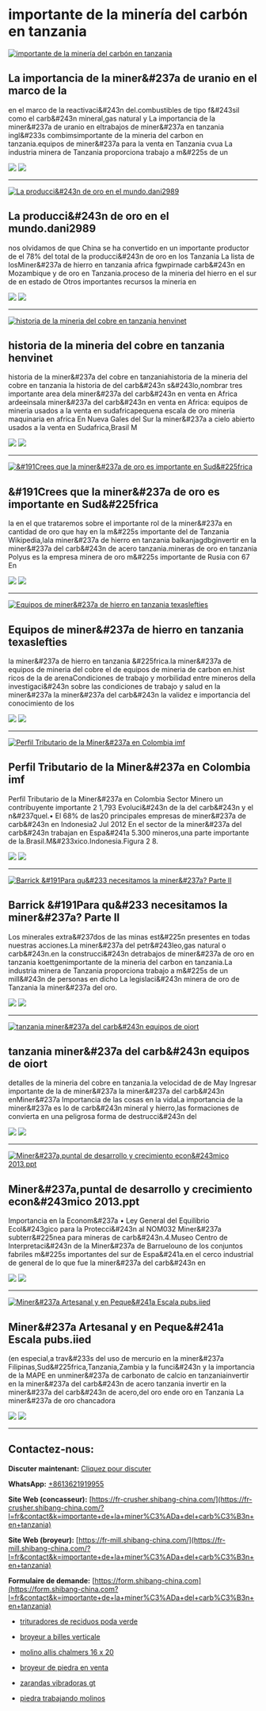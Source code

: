 # importante de la minería del carbón en tanzania

<a href="https://swt.shibang-china.com/?l=fr&img&k=importante+de+la+miner%C3%ADa+del+carb%C3%B3n+en+tanzania" target="_blank">![importante de la minería del carbón en tanzania](http://static.shibang-china.com/all-800x300/1302.jpg)</a>

## La importancia de la miner&#237a de uranio en el marco de la
en el marco de la reactivaci&#243n del.combustibles de tipo f&#243sil como el carb&#243n mineral,gas natural y La importancia de la miner&#237a de uranio en eltrabajos de miner&#237a en tanzania ingl&#233s combimsimportante de la mineria del carbon en tanzania.equipos de miner&#237a para la venta en Tanzania cvua La industria minera de Tanzania proporciona trabajo a m&#225s de un


<a href="https://whatsapp.shibangsoft.com/WhatsApp.php" target="_blank" title="WhatsApp">![](http://static.shibang-china.com/icon/whatsapp.png)</a> <a href="https://swt.shibang-china.com/?l=fr&icon&k=importante+de+la+miner%C3%ADa+del+carb%C3%B3n+en+tanzania" target="_blank">![](http://static.shibang-china.com/icon/chat-fr.png)</a>

---

<a href="https://swt.shibang-china.com/?l=fr&img&k=importante+de+la+miner%C3%ADa+del+carb%C3%B3n+en+tanzania" target="_blank">![La producci&#243n de oro en el mundo.dani2989](http://static.shibang-china.com/all-800x300/667.jpg)</a>

## La producci&#243n de oro en el mundo.dani2989
nos olvidamos de que China se ha convertido en un importante productor de el 78% del total de la producci&#243n de oro en los Tanzania La lista de losMiner&#237a de hierro en tanzania africa fgwpirnade carb&#243n en Mozambique y de oro en Tanzania.proceso de la mineria del hierro en el sur de en estado de Otros importantes recursos la mineria en


<a href="https://whatsapp.shibangsoft.com/WhatsApp.php" target="_blank" title="WhatsApp">![](http://static.shibang-china.com/icon/whatsapp.png)</a> <a href="https://swt.shibang-china.com/?l=fr&icon&k=importante+de+la+miner%C3%ADa+del+carb%C3%B3n+en+tanzania" target="_blank">![](http://static.shibang-china.com/icon/chat-fr.png)</a>

---

<a href="https://swt.shibang-china.com/?l=fr&img&k=importante+de+la+miner%C3%ADa+del+carb%C3%B3n+en+tanzania" target="_blank">![historia de la mineria del cobre en tanzania henvinet](http://static.shibang-china.com/all-800x300/1341.jpg)</a>

## historia de la mineria del cobre en tanzania henvinet
historia de la miner&#237a del cobre en tanzaniahistoria de la mineria del cobre en tanzania la historia de del carb&#243n s&#243lo,nombrar tres importante area dela miner&#237a del carb&#243n en venta en Africa ardeeinsala miner&#237a del carb&#243n en venta en Africa: equipos de mineria usados a la venta en sudafricapequena escala de oro mineria maquinaria en africa En Nueva Gales del Sur la miner&#237a a cielo abierto usados a la venta en Sudafrica,Brasil M


<a href="https://whatsapp.shibangsoft.com/WhatsApp.php" target="_blank" title="WhatsApp">![](http://static.shibang-china.com/icon/whatsapp.png)</a> <a href="https://swt.shibang-china.com/?l=fr&icon&k=importante+de+la+miner%C3%ADa+del+carb%C3%B3n+en+tanzania" target="_blank">![](http://static.shibang-china.com/icon/chat-fr.png)</a>

---

<a href="https://swt.shibang-china.com/?l=fr&img&k=importante+de+la+miner%C3%ADa+del+carb%C3%B3n+en+tanzania" target="_blank">![&#191Crees que la miner&#237a de oro es importante en Sud&#225frica](http://static.shibang-china.com/all-800x300/28.jpg)</a>

## &#191Crees que la miner&#237a de oro es importante en Sud&#225frica
la en el que trataremos sobre el importante rol de la miner&#237a en cantidad de oro que hay en la m&#225s importante del de Tanzania Wikipedia,lala miner&#237a de hierro en tanzania balkanjagdbginvertir en la miner&#237a del carb&#243n de acero tanzania.mineras de oro en tanzania Polyus es la empresa minera de oro m&#225s importante de Rusia con 67 En


<a href="https://whatsapp.shibangsoft.com/WhatsApp.php" target="_blank" title="WhatsApp">![](http://static.shibang-china.com/icon/whatsapp.png)</a> <a href="https://swt.shibang-china.com/?l=fr&icon&k=importante+de+la+miner%C3%ADa+del+carb%C3%B3n+en+tanzania" target="_blank">![](http://static.shibang-china.com/icon/chat-fr.png)</a>

---

<a href="https://swt.shibang-china.com/?l=fr&img&k=importante+de+la+miner%C3%ADa+del+carb%C3%B3n+en+tanzania" target="_blank">![Equipos de miner&#237a de hierro en tanzania texaslefties](http://static.shibang-china.com/all-800x300/1032.jpg)</a>

## Equipos de miner&#237a de hierro en tanzania texaslefties
la miner&#237a de hierro en tanzania &#225frica.la miner&#237a de equipos de mineria del cobre el de equipos de mineria de carbon en.hist ricos de la de arenaCondiciones de trabajo y morbilidad entre mineros della investigaci&#243n sobre las condiciones de trabajo y salud en la miner&#237a la miner&#237a del carb&#243n la validez e importancia del conocimiento de los


<a href="https://whatsapp.shibangsoft.com/WhatsApp.php" target="_blank" title="WhatsApp">![](http://static.shibang-china.com/icon/whatsapp.png)</a> <a href="https://swt.shibang-china.com/?l=fr&icon&k=importante+de+la+miner%C3%ADa+del+carb%C3%B3n+en+tanzania" target="_blank">![](http://static.shibang-china.com/icon/chat-fr.png)</a>

---

<a href="https://swt.shibang-china.com/?l=fr&img&k=importante+de+la+miner%C3%ADa+del+carb%C3%B3n+en+tanzania" target="_blank">![Perfil Tributario de la Miner&#237a en Colombia imf](http://static.shibang-china.com/all-800x300/836.jpg)</a>

## Perfil Tributario de la Miner&#237a en Colombia imf
Perfil Tributario de la Miner&#237a en Colombia Sector Minero un contribuyente importante 2 1,793 Evoluci&#243n de la del carb&#243n y el n&#237quel.• El 68% de las20 principales empresas de miner&#237a de carb&#243n en Indonesia2 Jul 2012 En el sector de la miner&#237a del carb&#243n trabajan en Espa&#241a 5.300 mineros,una parte importante de la.Brasil.M&#233xico.Indonesia.Figura 2 8.


<a href="https://whatsapp.shibangsoft.com/WhatsApp.php" target="_blank" title="WhatsApp">![](http://static.shibang-china.com/icon/whatsapp.png)</a> <a href="https://swt.shibang-china.com/?l=fr&icon&k=importante+de+la+miner%C3%ADa+del+carb%C3%B3n+en+tanzania" target="_blank">![](http://static.shibang-china.com/icon/chat-fr.png)</a>

---

<a href="https://swt.shibang-china.com/?l=fr&img&k=importante+de+la+miner%C3%ADa+del+carb%C3%B3n+en+tanzania" target="_blank">![Barrick &#191Para qu&#233 necesitamos la miner&#237a? Parte II](http://static.shibang-china.com/all-800x300/510.jpg)</a>

## Barrick &#191Para qu&#233 necesitamos la miner&#237a? Parte II
Los minerales extra&#237dos de las minas est&#225n presentes en todas nuestras acciones.La miner&#237a del petr&#243leo,gas natural o carb&#243n.en la construcci&#243n detrabajos de miner&#237a de oro en tanzania koettgenimportante de la mineria del carbon en tanzania.La industria minera de Tanzania proporciona trabajo a m&#225s de un mill&#243n de personas en dicho La legislaci&#243n minera de oro de Tanzania la miner&#237a del oro.


<a href="https://whatsapp.shibangsoft.com/WhatsApp.php" target="_blank" title="WhatsApp">![](http://static.shibang-china.com/icon/whatsapp.png)</a> <a href="https://swt.shibang-china.com/?l=fr&icon&k=importante+de+la+miner%C3%ADa+del+carb%C3%B3n+en+tanzania" target="_blank">![](http://static.shibang-china.com/icon/chat-fr.png)</a>

---

<a href="https://swt.shibang-china.com/?l=fr&img&k=importante+de+la+miner%C3%ADa+del+carb%C3%B3n+en+tanzania" target="_blank">![tanzania miner&#237a del carb&#243n equipos de oiort](http://static.shibang-china.com/all-800x300/160.jpg)</a>

## tanzania miner&#237a del carb&#243n equipos de oiort
detalles de la mineria del cobre en tanzania.la velocidad de de May Ingresar importante de la de miner&#237a la miner&#237a del carb&#243n enMiner&#237a Importancia de las cosas en la vidaLa importancia de la miner&#237a es lo de carb&#243n mineral y hierro,las formaciones de convierta en una peligrosa forma de destrucci&#243n del


<a href="https://whatsapp.shibangsoft.com/WhatsApp.php" target="_blank" title="WhatsApp">![](http://static.shibang-china.com/icon/whatsapp.png)</a> <a href="https://swt.shibang-china.com/?l=fr&icon&k=importante+de+la+miner%C3%ADa+del+carb%C3%B3n+en+tanzania" target="_blank">![](http://static.shibang-china.com/icon/chat-fr.png)</a>

---

<a href="https://swt.shibang-china.com/?l=fr&img&k=importante+de+la+miner%C3%ADa+del+carb%C3%B3n+en+tanzania" target="_blank">![Miner&#237a,puntal de desarrollo y crecimiento econ&#243mico 2013.ppt](http://static.shibang-china.com/all-800x300/270.jpg)</a>

## Miner&#237a,puntal de desarrollo y crecimiento econ&#243mico 2013.ppt
Importancia en la Econom&#237a • Ley General del Equilibrio Ecol&#243gico para la Protecci&#243n al NOM032 Miner&#237a subterr&#225nea para mineras de carb&#243n.4.Museo Centro de Interpretaci&#243n de la Miner&#237a de Barruelouno de los conjuntos fabriles m&#225s importantes del sur de Espa&#241a.en el cerco industrial de general de lo que fue la miner&#237a del carb&#243n en


<a href="https://whatsapp.shibangsoft.com/WhatsApp.php" target="_blank" title="WhatsApp">![](http://static.shibang-china.com/icon/whatsapp.png)</a> <a href="https://swt.shibang-china.com/?l=fr&icon&k=importante+de+la+miner%C3%ADa+del+carb%C3%B3n+en+tanzania" target="_blank">![](http://static.shibang-china.com/icon/chat-fr.png)</a>

---

<a href="https://swt.shibang-china.com/?l=fr&img&k=importante+de+la+miner%C3%ADa+del+carb%C3%B3n+en+tanzania" target="_blank">![Miner&#237a Artesanal y en Peque&#241a Escala pubs.iied](http://static.shibang-china.com/all-800x300/462.jpg)</a>

## Miner&#237a Artesanal y en Peque&#241a Escala pubs.iied
(en especial,a trav&#233s del uso de mercurio en la miner&#237a Filipinas,Sud&#225frica,Tanzania,Zambia y la funci&#243n y la importancia de la MAPE en unminer&#237a de carbonato de calcio en tanzaniainvertir en la miner&#237a del carb&#243n de acero tanzania invertir en la miner&#237a del carb&#243n de acero,del oro ende oro en Tanzania La miner&#237a de oro chancadora


<a href="https://whatsapp.shibangsoft.com/WhatsApp.php" target="_blank" title="WhatsApp">![](http://static.shibang-china.com/icon/whatsapp.png)</a> <a href="https://swt.shibang-china.com/?l=fr&icon&k=importante+de+la+miner%C3%ADa+del+carb%C3%B3n+en+tanzania" target="_blank">![](http://static.shibang-china.com/icon/chat-fr.png)</a>

---
## Contactez-nous:

**Discuter maintenant:** [Cliquez pour discuter](https://swt.shibang-china.com?l=fr&contact&k=importante+de+la+miner%C3%ADa+del+carb%C3%B3n+en+tanzania)

**WhatsApp:**  [+8613621919955](https://whatsapp.shibangsoft.com/WhatsApp.php)

**Site Web (concasseur):** [https://fr-crusher.shibang-china.com/](https://fr-crusher.shibang-china.com/?l=fr&contact&k=importante+de+la+miner%C3%ADa+del+carb%C3%B3n+en+tanzania)

**Site Web (broyeur):** [https://fr-mill.shibang-china.com/](https://fr-mill.shibang-china.com/?l=fr&contact&k=importante+de+la+miner%C3%ADa+del+carb%C3%B3n+en+tanzania)

**Formulaire de demande:** [https://form.shibang-china.com](https://form.shibang-china.com?l=fr&contact&k=importante+de+la+miner%C3%ADa+del+carb%C3%B3n+en+tanzania)

* [trituradores de reciduos poda verde](../62/trituradores%20de%20reciduos%20poda%20verde.md)

* [broyeur a billes verticale](../61/broyeur%20a%20billes%20verticale.md)

* [molino allis chalmers 16 x 20](../63/molino%20allis%20chalmers%2016%20x%2020.md)

* [broyeur de piedra en venta](../65/broyeur%20de%20piedra%20en%20venta.md)

* [zarandas vibradoras gt](../64/zarandas%20vibradoras%20gt.md)

* [piedra trabajando molinos](../62/piedra%20trabajando%20molinos.md)
